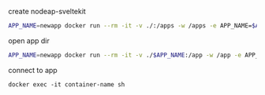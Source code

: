 create nodeap-sveltekit

```bash
APP_NAME=newapp docker run --rm -it -v ./:/apps -w /apps -e APP_NAME=$APP_NAME node:20.2.0-alpine3.17 npm create svelte@latest $APP_NAME
```

open app dir
```bash
APP_NAME=newapp docker run --rm -it -v ./$APP_NAME:/app -w /app -e APP_NAME=$APP_NAME node:20.2.0-alpine3.17 sh
```

connect to app
```
docker exec -it container-name sh
```
